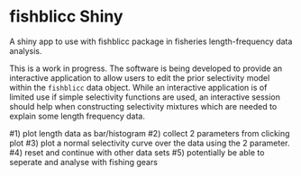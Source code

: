 # fishblicc Shiny


A shiny app to use with fishblicc package in fisheries length-frequency data analysis.

This is a work in progress. The software is being developed to provide an interactive application to allow users to edit the prior selectivity model within the `fishblicc` data object. While an interactive application is of limited use if simple selectivity functions are used, an interactive session should help when constructing selectivity mixtures which are needed to explain some length frequency data.


#1) plot length data as bar/histogram
#2) collect 2 parameters from clicking plot
#3) plot a normal selectivity curve over the data using the 2 parameter.
#4) reset and continue with other data sets
#5) potentially be able to seperate and analyse with fishing gears
